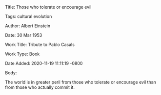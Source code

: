 Title:  Those who tolerate or encourage evil

Tags:   cultural evolution

Author: Albert Einstein

Date:   30 Mar 1953

Work Title: Tribute to Pablo Casals

Work Type: Book

Date Added: 2020-11-19 11:11:19 -0800

Body: 

The world is in greater peril from those who tolerate or encourage evil than from those who actually commit it.


